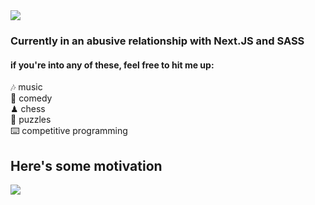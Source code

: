 <img src='https://cdn.discordapp.com/attachments/773667887251849256/866414989949534239/gh-bannner-light.png'>

### Currently in an abusive relationship with Next.JS and SASS 
#### if you're into any of these, feel free to hit me up: 
🎶  music  
🎤  comedy  
♟   chess  
🧩  puzzles  
⌨️ competitive programming  

## Here's some motivation  

<img src='https://pbs.twimg.com/media/DCIbETjXgAAu8VS?format=jpg&name=small'>
